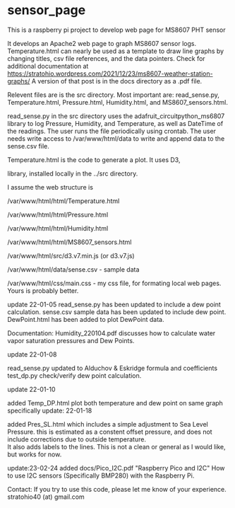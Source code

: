 # sensor_page
This is a raspberry pi project to develop web page for MS8607 PHT sensor

It develops an Apache2 web page to graph MS8607 sensor logs. 
Temperature.html can nearly be used as a template to draw line graphs by changing 
titles, csv file references, and the data pointers.
Check for additional documentation at
https://stratohio.wordpress.com/2021/12/23/ms8607-weather-station-graphs/
A version of that post is in the docs directory as a .pdf file.

Relevent files are is the src directory. Most important are: read_sense.py, 
Temperature.html, Pressure.html, Humidity.html, and  MS8607_sensors.html.

read_sense.py in the src directory uses the 
adafruit_circuitpython_ms6807 library to log Pressure, Humidity, and Temperature, 
as well as DateTime of the readings.  The user runs the file periodically using 
crontab.  The user needs write access to /var/www/html/data to write and append 
data to the sense.csv file. 

Temperature.html is the code to generate a plot.  It uses D3,  
<script src=
        "https://d3js.org/d3.v7.js">
    </script>
 library, installed locally in the ../src directory.
 
 I assume the web structure is 
 
 /var/www/html/html/Temperature.html
 
 /var/www/html/html/Pressure.html
 
 /var/www/html/html/Humidity.html
 
 /var/www/html/html/MS8607_sensors.html
  
 /var/www/html/src/d3.v7.min.js (or d3.v7.js)
 
 /var/www/html/data/sense.csv  - sample data
 
 /var/www/html/css/main.css - my css file, for formating local web pages.
 Yours is probably better.
 
 update 22-01-05
 read_sense.py has been updated to include a dew point calculation.
 sense.csv sample data has been updated to include dew point.
 DewPoint.html has been added to plot DewPoint data.
 
 Documentation:
 Humidity_220104.pdf discusses how to calculate water vapor saturation pressures and Dew Points.
 
 update 22-01-08
 
 read_sense.py updated to Alduchov & Eskridge formula and coefficients
 test_dp.py check/verify dew point calculation.  
  
 update 22-01-10
 
 added Temp_DP.html
 plot both temperature and dew point on same graph
 specifically
 update: 22-01-18
 
 added Pres_SL.html
 which includes a simple adjustment to Sea Level Pressure.
 this is estimated as a constent offset pressure, 
 and does not include corrections due to outside temperature.  
 It also adds labels to the lines.  This is not a clean or general as I would like, but works
 for now.  
 
 update:23-02-24
 added docs/Pico_I2C.pdf 
 "Raspberry Pico and I2C"
 How to use I2C sensors (Specifically BMP280) with the Raspberry Pi.
 
 Contact:
 If you try to use this code, please let me know of your experience.
 stratohio40 (at) gmail.com

